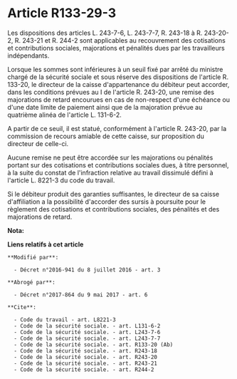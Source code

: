 # Article R133-29-3

Les dispositions des articles L. 243-7-6, L. 243-7-7, R. 243-18 à R. 243-20-2, R. 243-21 et R. 244-2 sont applicables au
recouvrement des cotisations et contributions sociales, majorations et pénalités dues par les travailleurs indépendants. 

Lorsque les sommes sont inférieures à un seuil fixé par arrêté du ministre chargé de la sécurité sociale et sous réserve des
dispositions de l'article R. 133-20, le directeur de la caisse d'appartenance du débiteur peut accorder, dans les conditions
prévues au I de l'article R. 243-20, une remise des majorations de retard encourues en cas de non-respect d'une échéance ou
d'une date limite de paiement ainsi que de la majoration prévue au quatrième alinéa de l'article L. 131-6-2. 

A partir de ce seuil, il est statué, conformément à l'article R. 243-20, par la commission de recours amiable de cette
caisse, sur proposition du directeur de celle-ci. 

Aucune remise ne peut être accordée sur les majorations ou pénalités portant sur des cotisations et contributions sociales
dues, à titre personnel, à la suite du constat de l'infraction relative au travail dissimulé défini à l'article L. 8221-3 du
code du travail. 

Si le débiteur produit des garanties suffisantes, le directeur de sa caisse d'affiliation a la possibilité d'accorder des
sursis à poursuite pour le règlement des cotisations et contributions sociales, des pénalités et des majorations de retard.

**Nota:**



**Liens relatifs à cet article**

	**Modifié par**:

	  - Décret n°2016-941 du 8 juillet 2016 - art. 3

	**Abrogé par**:

	  - Décret n°2017-864 du 9 mai 2017 - art. 6

	**Cite**:

	  - Code du travail - art. L8221-3
	  - Code de la sécurité sociale. - art. L131-6-2
	  - Code de la sécurité sociale. - art. L243-7-6
	  - Code de la sécurité sociale. - art. L243-7-7
	  - Code de la sécurité sociale. - art. R133-20 (Ab)
	  - Code de la sécurité sociale. - art. R243-18
	  - Code de la sécurité sociale. - art. R243-20
	  - Code de la sécurité sociale. - art. R243-21
	  - Code de la sécurité sociale. - art. R244-2

